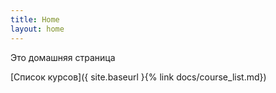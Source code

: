 ```yaml
---
title: Home
layout: home
---
```


Это домашняя страница

 [Список курсов]({ site.baseurl }{% link docs/course_list.md})